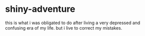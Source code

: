 # shiny-adventure
this is what i was obligated to do after living a very depressed and confusing era of my life. but i live to correct my mistakes.
